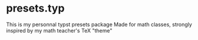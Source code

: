 # presets.typ

This is my personnal typst presets package
Made for math classes, strongly inspired by my math teacher's TeX "theme"

